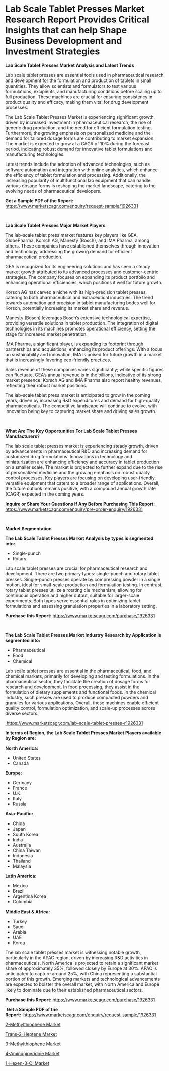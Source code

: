 <p><h1>Lab Scale Tablet Presses Market Research Report Provides Critical Insights that can help Shape Business Development and Investment Strategies</h1></p><p><strong>Lab Scale Tablet Presses Market Analysis and Latest Trends</strong></p>
<p><p>Lab scale tablet presses are essential tools used in pharmaceutical research and development for the formulation and production of tablets in small quantities. They allow scientists and formulators to test various formulations, excipients, and manufacturing conditions before scaling up to full production. These machines are crucial for ensuring consistency in product quality and efficacy, making them vital for drug development processes.</p><p>The Lab Scale Tablet Presses Market is experiencing significant growth, driven by increased investment in pharmaceutical research, the rise of generic drug production, and the need for efficient formulation testing. Furthermore, the growing emphasis on personalized medicine and the demand for tailored dosage forms are contributing to market expansion. The market is expected to grow at a CAGR of 10% during the forecast period, indicating robust demand for innovative tablet formulations and manufacturing technologies.</p><p>Latest trends include the adoption of advanced technologies, such as software automation and integration with online analytics, which enhance the efficiency of tablet formulation and processing. Additionally, the increasing popularity of multifunctional lab equipment that can handle various dosage forms is reshaping the market landscape, catering to the evolving needs of pharmaceutical developers.</p></p>
<p><strong>Get a Sample PDF of the Report:&nbsp;</strong> <a href="https://www.marketscagr.com/enquiry/request-sample/1926331?utm_campaign=1610&utm_medium=2&utm_source=Github&utm_content=ia&utm_term=25102024&utm_id=lab-scale-tablet-presses">https://www.marketscagr.com/enquiry/request-sample/1926331</a></p>
<p>&nbsp;</p>
<p><strong>Lab Scale Tablet Presses Major Market Players</strong></p>
<p><p>The lab-scale tablet press market features key players like GEA, GlobePharma, Korsch AG, Manesty (Bosch), and IMA Pharma, among others. These companies have established themselves through innovation and technology, addressing the growing demand for efficient pharmaceutical production.</p><p>GEA is recognized for its engineering solutions and has seen a steady market growth attributed to its advanced processes and customer-centric strategies. The company focuses on expanding its product portfolio and enhancing operational efficiencies, which positions it well for future growth.</p><p>Korsch AG has carved a niche with its high-precision tablet presses, catering to both pharmaceutical and nutraceutical industries. The trend towards automation and precision in tablet manufacturing bodes well for Korsch, potentially increasing its market share and revenue.</p><p>Manesty (Bosch) leverages Bosch’s extensive technological expertise, providing versatile solutions in tablet production. The integration of digital technologies in its machines promotes operational efficiency, setting the stage for increased market penetration.</p><p>IMA Pharma, a significant player, is expanding its footprint through partnerships and acquisitions, enhancing its product offerings. With a focus on sustainability and innovation, IMA is poised for future growth in a market that is increasingly favoring eco-friendly practices.</p><p>Sales revenue of these companies varies significantly; while specific figures can fluctuate, GEA’s annual revenue is in the billions, indicative of its strong market presence. Korsch AG and IMA Pharma also report healthy revenues, reflecting their robust market positions.</p><p>The lab-scale tablet press market is anticipated to grow in the coming years, driven by increasing R&D expenditures and demand for high-quality pharmaceuticals. The competitive landscape will continue to evolve, with innovation being key to capturing market share and driving sales growth.</p></p>
<p>&nbsp;</p>
<p><strong>What Are The Key Opportunities For Lab Scale Tablet Presses Manufacturers?</strong></p>
<p><p>The lab scale tablet presses market is experiencing steady growth, driven by advancements in pharmaceutical R&D and increasing demand for customized drug formulations. Innovations in technology and miniaturization are enhancing efficiency and accuracy in tablet production on a smaller scale. The market is projected to further expand due to the rise of personalized medicine and the growing emphasis on robust quality control processes. Key players are focusing on developing user-friendly, versatile equipment that caters to a broader range of applications. Overall, the future outlook remains positive, with a compound annual growth rate (CAGR) expected in the coming years.</p></p>
<p><strong>Inquire or Share Your Questions If Any Before Purchasing This Report:</strong> <a href="https://www.marketscagr.com/enquiry/pre-order-enquiry/1926331?utm_campaign=1610&utm_medium=2&utm_source=Github&utm_content=ia&utm_term=25102024&utm_id=lab-scale-tablet-presses">https://www.marketscagr.com/enquiry/pre-order-enquiry/1926331</a></p>
<p>&nbsp;</p>
<p><strong>Market Segmentation</strong></p>
<p><strong>The Lab Scale Tablet Presses Market Analysis by types is segmented into:</strong></p>
<p><ul><li>Single-punch</li><li>Rotary</li></ul></p>
<p><p>Lab scale tablet presses are crucial for pharmaceutical research and development. There are two primary types: single-punch and rotary tablet presses. Single-punch presses operate by compressing powder in a single motion, ideal for small-scale production and formulation testing. In contrast, rotary tablet presses utilize a rotating die mechanism, allowing for continuous operation and higher output, suitable for larger-scale experiments. Both types serve essential roles in optimizing tablet formulations and assessing granulation properties in a laboratory setting.</p></p>
<p><strong>Purchase this Report:&nbsp;</strong><a href="https://www.marketscagr.com/purchase/1926331?utm_campaign=1610&utm_medium=2&utm_source=Github&utm_content=ia&utm_term=25102024&utm_id=lab-scale-tablet-presses">https://www.marketscagr.com/purchase/1926331</a></p>
<p>&nbsp;</p>
<p><strong>The Lab Scale Tablet Presses Market Industry Research by Application is segmented into:</strong></p>
<p><ul><li>Pharmaceutical</li><li>Food</li><li>Chemical</li></ul></p>
<p><p>Lab scale tablet presses are essential in the pharmaceutical, food, and chemical markets, primarily for developing and testing formulations. In the pharmaceutical sector, they facilitate the creation of dosage forms for research and development. In food processing, they assist in the formulation of dietary supplements and functional foods. In the chemical industry, such presses are used to produce compacted powders and granules for various applications. Overall, these machines enable efficient quality control, formulation optimization, and scale-up processes across diverse sectors.</p></p>
<p><a href="https://www.marketscagr.com/lab-scale-tablet-presses-r1926331?utm_campaign=1610&utm_medium=2&utm_source=Github&utm_content=ia&utm_term=25102024&utm_id=lab-scale-tablet-presses">&nbsp;https://www.marketscagr.com/lab-scale-tablet-presses-r1926331</a></p>
<p><strong>In terms of Region, the Lab Scale Tablet Presses Market Players available by Region are:</strong></p>
<p>
    <p> <strong> North America: </strong>
        <ul>
            <li>United States</li>
            <li>Canada</li>
        </ul>
        </p> 
    <p> <strong> Europe: </strong>
        <ul>
            <li>Germany</li>
            <li>France</li>
            <li>U.K.</li>
            <li>Italy</li>
            <li>Russia</li>
        </ul>
        </p> 
    <p> <strong> Asia-Pacific: </strong>
        <ul>
            <li>China</li>
            <li>Japan</li>
            <li>South Korea</li>
            <li>India</li>
            <li>Australia</li>
            <li>China Taiwan</li>
            <li>Indonesia</li>
            <li>Thailand</li>
            <li>Malaysia</li>
        </ul>
        </p> 
    <p> <strong> Latin America: </strong>
        <ul>
            <li>Mexico</li>
            <li>Brazil</li>
            <li>Argentina Korea</li>
            <li>Colombia</li>
        </ul>
        </p> 
    <p> <strong> Middle East & Africa: </strong>
        <ul>
            <li>Turkey</li>
            <li>Saudi</li>
            <li>Arabia</li>
            <li>UAE</li>
            <li>Korea</li>
        </ul>
    </p>
    </p>
<p><p>The lab scale tablet presses market is witnessing notable growth, particularly in the APAC region, driven by increasing R&D activities in pharmaceuticals. North America is projected to retain a significant market share of approximately 35%, followed closely by Europe at 30%. APAC is anticipated to capture around 25%, with China representing a substantial portion of this growth. Emerging markets and technological advancements are expected to bolster the overall market, with North America and Europe likely to dominate due to their established pharmaceutical sectors.</p></p>
<p><strong>Purchase this Report: </strong><a href="https://www.marketscagr.com/purchase/1926331?utm_campaign=1610&utm_medium=2&utm_source=Github&utm_content=ia&utm_term=25102024&utm_id=lab-scale-tablet-presses">https://www.marketscagr.com/purchase/1926331</a></p>
<p>&nbsp;<strong>Get a Sample PDF of the Report:&nbsp;&nbsp;</strong><a href="https://www.marketscagr.com/enquiry/request-sample/1926331?utm_campaign=1610&utm_medium=2&utm_source=Github&utm_content=ia&utm_term=25102024&utm_id=lab-scale-tablet-presses">https://www.marketscagr.com/enquiry/request-sample/1926331</a></p>
<p><strong></strong></p>
<p><p><a href="https://www.linkedin.com/pulse/2-methylthiophene-market-dynamics-application-types-emerging-iehkc?utm_campaign=1610&utm_medium=2&utm_source=Github&utm_content=ia&utm_term=25102024&utm_id=lab-scale-tablet-presses">2-Methylthiophene Market</a></p><p><a href="https://www.linkedin.com/pulse/trans-2-heptene-spectrum-usage-patterns-sector-evolution-2024-2031-tm7rc?utm_campaign=1610&utm_medium=2&utm_source=Github&utm_content=ia&utm_term=25102024&utm_id=lab-scale-tablet-presses">Trans-2-Heptene Market</a></p><p><a href="https://www.linkedin.com/pulse/3-methylthiophene-market-penetration-strategies-untapped-markets-dvtec?utm_campaign=1610&utm_medium=2&utm_source=Github&utm_content=ia&utm_term=25102024&utm_id=lab-scale-tablet-presses">3-Methylthiophene Market</a></p><p><a href="https://www.linkedin.com/pulse/4-aminopiperidine-market-size-share-analysis-growth-trends-60jgc?utm_campaign=1610&utm_medium=2&utm_source=Github&utm_content=ia&utm_term=25102024&utm_id=lab-scale-tablet-presses">4-Aminopiperidine Market</a></p><p><a href="https://www.linkedin.com/pulse/navigating-global-1-hexen-3-ol-market-landscape-trends-forecasts-htcpc?utm_campaign=1610&utm_medium=2&utm_source=Github&utm_content=ia&utm_term=25102024&utm_id=lab-scale-tablet-presses">1-Hexen-3-Ol Market</a></p></p>